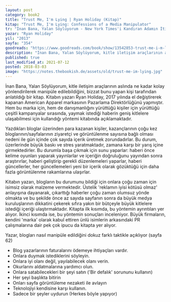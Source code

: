 ```yaml
---
layout: post  
category: book2  
title: "Trust Me, I'm Lying | Ryan Holiday (Kitap)"  
kitap: "Trust Me, I'm Lying: Confessions of a Media Manipulator"  
tr: "İnan Bana, Yalan Söylüyorum - New York Times'i Kandıran Adamın İtirafları"  
yazar: "Ryan Holiday"  
yil: "2013"  
sayfa: "354"  
goodreads: "https://www.goodreads.com/book/show/13542853-trust-me-i-m-lying"
description: "İnan Bana, Yalan Söylüyorum, kitle iletişim araçlarının aslında ne kadar kolay yönlendirilerek manipüle edilebildiğini anlatıyor."
published: true
last_modified_at: 2021-07-12
posted: 2018-03-03
image: "https://notes.thebookish.de/assets/old/trust-me-im-lying.jpg"
---
```


İnan Bana, Yalan Söylüyorum, kitle iletişim araçlarının aslında ne kadar kolay yönlendirilerek manipüle edilebildiğini, bizzat bunu yapan kişi tarafından anlatıldığı bir kitap. Kitabın yazarı Ryan Holiday, 2017 yılında el değiştirerek kapanan American Apparel markasının Pazarlama Direktörlüğünü yapmıştır. Hem bu marka için, hem de danışmanlığını yürüttüğü kişiler için yürüttüğü çeşitli kampanyalar sırasında, yaymak istediği haberin geniş kitlelere ulaşabilmesi için kullandığı yöntemi kitabında açıklamaktadır.  
  
Yazdıkları bloglar üzerinden para kazanan kişiler, kazançlarının çoğu kez bloglarının/sayfalarının ziyaretçi ve görüntülenme sayısına bağlı olması nedeni ile gün içinde çok sayıda içerik üretmek zorundadırlar. Bu durum, üzerlerinde büyük baskı ve stres yaratmaktadır, zamana karşı bir yarış içine girmektedirler. Bu durumla başa çıkmak için sunu yaparlar: haberi önce kelime oyunları yaparak yayınlarlar ve içeriğin doğruluğunu yayından sonra araştırırlar, haberi geliştirip gerekli düzenlemeleri yaparlar, haberi güncellerler, her güncellemeleri yeni bir içerik olarak gözüktüğü için daha fazla görüntülenme rakamlarına ulaşırlar.  
  
Kitabın yazarı, blogların bu durumunu bildiği için onlara çoğu zaman için isimsiz olarak malzeme vermektedir. Üstelik 'reklamın iyisi kötüsü olmaz' anlayışına dayanarak, çıkarttığı haberler çoğu zaman olumsuz yönde olmakta ve bu şekilde önce az sayıda sayfanın sonra da büyük medya kuruluşlarının dikkatini çekerek sıfıra yakın bir bütçeyle büyük kitlelere istediği içeriği ulaştırmaktadır. Kitapta ilk kısımda, bu yöntemin ayrıntıları yer alıyor. İkinci kısımda ise, bu yöntemin sonuçları inceleniyor. Büyük firmaların, kendini 'marka' olarak kabul ettiren ünlü isimlerin arkasındaki PR çalışmalarına dair pek çok ipucu da kitapta yer alıyor.  
  
Yazar, blogları nasıl manipüle edildiğini dokuz farklı taktikle açıklıyor (sayfa 62)  
- Blog yazarlarının faturalarını ödemeye ihtiyaçları vardır.  
- Onlara duymak istediklerini söyleyin.  
- Onlara iyi olanı değil, yayılabilecek olanı verin.  
- Okurlarını aldatmalarına yardımcı olun.  
- Onlara satabilecekleri bir şeyi satın ('Bir defalık' sorununu kullanın)  
- Her şeyi başlıkta bitirin  
- Onları sayfa görüntüleme nezaketi ile avlayın  
- Teknolojiyi kendisine karşı kullanın.  
- Sadece bir şeyler uydurun (Herkes böyle yapıyor)  
  
  
